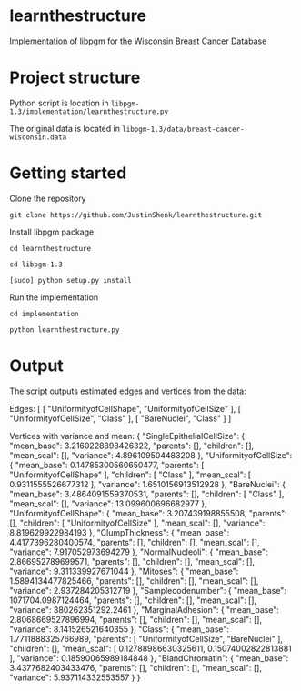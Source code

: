 # learnthestructure
Implementation of libpgm for the Wisconsin Breast Cancer Database

# Project structure
Python script is location in `libpgm-1.3/implementation/learnthestructure.py`

The original data is located in `libpgm-1.3/data/breast-cancer-wisconsin.data`

# Getting started
Clone the repository

`git clone https://github.com/JustinShenk/learnthestructure.git`

Install libpgm package

`cd learnthestructure`

`cd libpgm-1.3`

`[sudo] python setup.py install`

Run the implementation

`cd implementation`

`python learnthestructure.py`

# Output
The script outputs estimated edges and vertices from the data:

Edges:
[
  [
    "UniformityofCellShape",
    "UniformityofCellSize"
  ],
  [
    "UniformityofCellSize",
    "Class"
  ],
  [
    "BareNuclei",
    "Class"
  ]
]

Vertices with variance and mean:
{
  "SingleEpithelialCellSize": {
    "mean_base": 3.2160228898426322,
    "parents": [],
    "children": [],
    "mean_scal": [],
    "variance": 4.896109504483208
  },
  "UniformityofCellSize": {
    "mean_base": 0.14785300560650477,
    "parents": [
      "UniformityofCellShape"
    ],
    "children": [
      "Class"
    ],
    "mean_scal": [
      0.9311555526677312
    ],
    "variance": 1.6510156913512928
  },
  "BareNuclei": {
    "mean_base": 3.4864091559370531,
    "parents": [],
    "children": [
      "Class"
    ],
    "mean_scal": [],
    "variance": 13.099600696682977
  },
  "UniformityofCellShape": {
    "mean_base": 3.207439198855508,
    "parents": [],
    "children": [
      "UniformityofCellSize"
    ],
    "mean_scal": [],
    "variance": 8.819629922984193
  },
  "ClumpThickness": {
    "mean_base": 4.4177396280400574,
    "parents": [],
    "children": [],
    "mean_scal": [],
    "variance": 7.917052973694279
  },
  "NormalNucleoli": {
    "mean_base": 2.866952789699571,
    "parents": [],
    "children": [],
    "mean_scal": [],
    "variance": 9.311339927671044
  },
  "Mitoses": {
    "mean_base": 1.5894134477825466,
    "parents": [],
    "children": [],
    "mean_scal": [],
    "variance": 2.937284205312719
  },
  "Samplecodenumber": {
    "mean_base": 1071704.0987124464,
    "parents": [],
    "children": [],
    "mean_scal": [],
    "variance": 380262351292.2461
  },
  "MarginalAdhesion": {
    "mean_base": 2.8068669527896994,
    "parents": [],
    "children": [],
    "mean_scal": [],
    "variance": 8.141526521640355
  },
  "Class": {
    "mean_base": 1.7711888325766989,
    "parents": [
      "UniformityofCellSize",
      "BareNuclei"
    ],
    "children": [],
    "mean_scal": [
      0.12788986630325611,
      0.15074002822813881
    ],
    "variance": 0.18590065989184848
  },
  "BlandChromatin": {
    "mean_base": 3.4377682403433476,
    "parents": [],
    "children": [],
    "mean_scal": [],
    "variance": 5.937114332553557
  }
}
